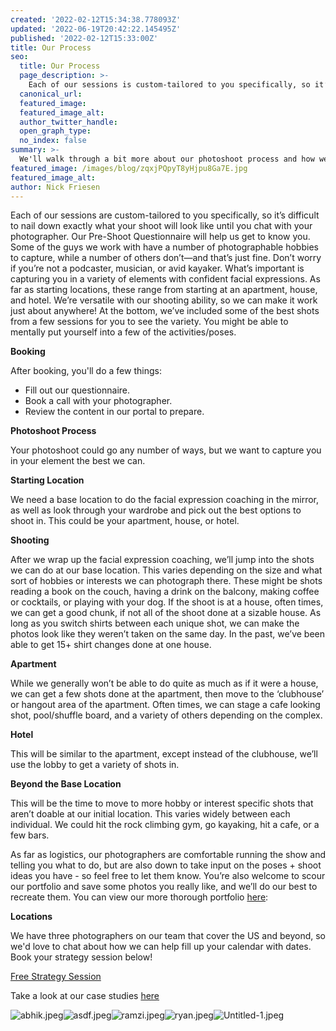 ```yaml
---
created: '2022-02-12T15:34:38.778093Z'
updated: '2022-06-19T20:42:22.145495Z'
published: '2022-02-12T15:33:00Z'
title: Our Process
seo:
  title: Our Process
  page_description: >-
    Each of our sessions is custom-tailored to you specifically, so it’s difficult to nail down exactly what your shoot will look like until you
  canonical_url:
  featured_image:
  featured_image_alt:
  author_twitter_handle:
  open_graph_type:
  no_index: false
summary: >-
  We'll walk through a bit more about our photoshoot process and how we get results for our clients.
featured_image: /images/blog/zqxjPQpyT8yHjpu8Ga7E.jpg
featured_image_alt:
author: Nick Friesen
---
```


<p>Each of our sessions are custom-tailored to you specifically, so it&rsquo;s difficult to nail down exactly what your shoot will look like until you chat with your photographer. Our Pre-Shoot Questionnaire will help us get to know you. Some of the guys we work with have a number of photographable hobbies to capture, while a number of others don&rsquo;t&mdash;and that&rsquo;s just fine. Don&rsquo;t worry if you&rsquo;re not a podcaster, musician, or avid kayaker. What&rsquo;s important is capturing you in a variety of elements with confident facial expressions. As far as starting locations, these range from starting at an apartment, house, and hotel. We&rsquo;re versatile with our shooting ability, so we can make it work just about anywhere! At the bottom, we&rsquo;ve included some of the best shots from a few sessions for you to see the variety. You might be able to mentally put yourself into a few of the activities/poses.</p>
<p><strong>Booking</strong></p>
<p>After booking, you'll do a few things:</p>
<ul>
<li>Fill out our questionnaire.</li>
<li>Book a call with your photographer.</li>
<li>Review the content in our portal to prepare.</li>
</ul>
<p><strong>Photoshoot Process</strong></p>
<p>Your photoshoot could go any number of ways, but we want to capture you in your element the best we can.</p>
<p><strong>Starting Location</strong></p>
<p>We need a base location to do the facial expression coaching in the mirror, as well as look through your wardrobe and pick out the best options to shoot in. This could be your apartment, house, or hotel.</p>
<p><strong>Shooting</strong></p>
<p>After we wrap up the facial expression coaching, we&rsquo;ll jump into the shots we can do at our base location. This varies depending on the size and what sort of hobbies or interests we can photograph there. These might be shots reading a book on the couch, having a drink on the balcony, making coffee or cocktails, or playing with your dog. If the shoot is at a house, often times, we can get a good chunk, if not all of the shoot done at a sizable house. As long as you switch shirts between each unique shot, we can make the photos look like they weren&rsquo;t taken on the same day. In the past, we&rsquo;ve been able to get 15+ shirt changes done at one house.</p>
<p><strong>Apartment</strong></p>
<p>While we generally won&rsquo;t be able to do quite as much as if it were a house, we can get a few shots done at the apartment, then move to the &lsquo;clubhouse&rsquo; or hangout area of the apartment. Often times, we can stage a cafe looking shot, pool/shuffle board, and a variety of others depending on the complex.</p>
<p><strong>Hotel</strong></p>
<p>This will be similar to the apartment, except instead of the clubhouse, we&rsquo;ll use the lobby to get a variety of shots in.</p>
<p><strong>Beyond the Base Location</strong></p>
<p>This will be the time to move to more hobby or interest specific shots that aren&rsquo;t doable at our initial location. This varies widely between each individual. We could hit the rock climbing gym, go kayaking, hit a cafe, or a few bars.</p>
<p>As far as logistics, our photographers are comfortable running the show and telling you what to do, but are also down to take input on the poses + shoot ideas you have - so feel free to let them know. You&rsquo;re also welcome to scour our portfolio and save some photos you really like, and we&rsquo;ll do our best to recreate them. You can view our more thorough portfolio <a href="http://portfolio.thematchartist.com">here</a>:</p>
<p><strong>Locations</strong></p>
<p>We have three photographers on our team that cover the US and beyond, so we'd love to chat about how we can help fill up your calendar with dates. Book your strategy session below!</p>
<p><a href="https://bookme.name/thematchartist/lite/free-consultation-with-shane" title="Free Strategy Session" rel="follow noopener" target="_blank">Free Strategy Session</a></p>
<p></p>
<p>Take a look at our case studies <a href="https://thematchartist.com/case-studies" rel="follow">here</a></p>
<p></p>
<p><img src="https://cdn.buttercms.com/dTORAJ7tRFWCnFWATmHJ" alt="abhik.jpeg" /><img src="https://cdn.buttercms.com/gHGK4neyQQuQjcktWX38" alt="asdf.jpeg" /><img src="https://cdn.buttercms.com/i3HMBQR0zjb5AaDcvlwm" alt="ramzi.jpeg" /><img src="https://cdn.buttercms.com/lw1oaHBKSRWXXyM3uN49" alt="ryan.jpeg" /><img src="https://cdn.buttercms.com/zqxjPQpyT8yHjpu8Ga7E" alt="Untitled-1.jpeg" /></p>
